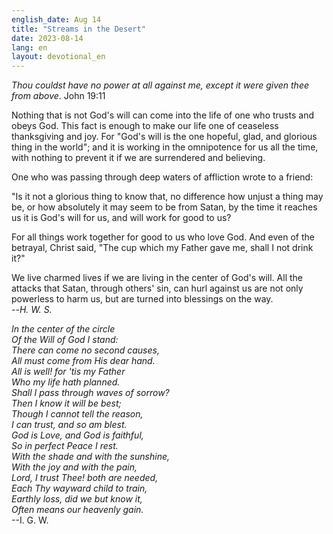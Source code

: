 ```yaml
---
english_date: Aug 14
title: "Streams in the Desert"
date: 2023-08-14
lang: en
layout: devotional_en
---
```





<p><em>Thou couldst have no power at all against me, except it were given thee from above</em>. John 19:11

</p>

<p>Nothing that is not God's will can come into the life of one who trusts and obeys God. This fact is enough to make our life one of ceaseless thanksgiving and joy. For "God's will is the one hopeful, glad, and glorious thing in the world"; and it is working in the omnipotence for us all the time, with nothing to prevent it if we are surrendered and believing.

</p>

<p>One who was passing through deep waters of affliction wrote to a friend:

</p>

<p>"Is it not a glorious thing to know that, no difference how unjust a thing may be, or how absolutely it may seem to be from Satan, by the time it reaches us it is God's will for us, and will work for good to us?

</p>

<p>For all things work together for good to us who love God. And even of the betrayal, Christ said, "The cup which my Father gave me, shall I not drink it?"

</p>

<p>We live charmed lives if we are living in the center of God's will. All the attacks that Satan, through others' sin, can hurl against us are not only powerless to harm us, but are turned into blessings on the way.<br/> --<em>H. W. S.</em>

</p>

<p><em>In the center of the circle<br/> Of the Will of God I stand:<br/> There can come no second causes,<br/> All must come from His dear hand.<br/> All is well! for 'tis my Father<br/> Who my life hath planned.<br/> Shall I pass through waves of sorrow?<br/> Then I know it will be best;<br/> Though I cannot tell the reason,<br/> I can trust, and so am blest.<br/> God is Love, and God is faithful,<br/> So in perfect Peace I rest.<br/> With the shade and with the sunshine,<br/> With the joy and with the pain,<br/> Lord, I trust Thee! both are needed,<br/> Each Thy wayward child to train,<br/> Earthly loss, did we but know it,<br/> Often means our heavenly gain.</em><br/> --I. G. W.

</p>

<p></p>